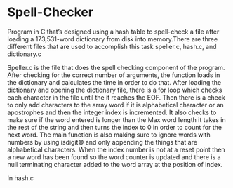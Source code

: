 # Spell-Checker
Program in C that’s designed using a hash table to spell-check a file after loading a 173,531-word dictionary from disk into memory.There are three different files that are used to accomplish this task speller.c, hash.c, and dictionary.c


Speller.c is the file that does the spell checking component of the program. After checking for the correct number of arguments, the function loads in the dictionary and calculates the time in order to do that. After loading the dictionary and opening the dictionary file, there is a for loop which checks each character in the file until the it reaches the EOF. Then there is a check to only add characters to the array word if it is alphabetical character or an apostrophes and then the integer index is incremented. It also checks to make sure if the word entered is longer than the Max word length it takes in the rest of the string and then turns the index to 0 in order to count for the next word. The main function is also making sure to ignore words with numbers by using isdigit© and only appending the things that are alphabetical characters. When the index number is not at a reset point then a new word has been found so the word counter is updated and there is a null terminating character added to the word array at the position of index. 

In hash.c
